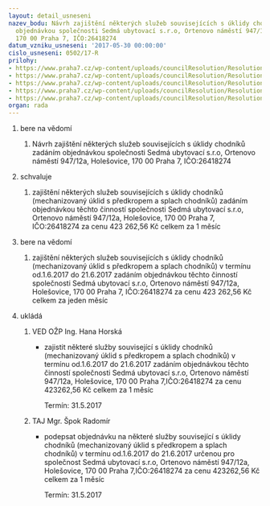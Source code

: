 ```yaml
---
layout: detail_usneseni
nazev_bodu: Návrh zajištění některých služeb souvisejících s úklidy chodníků zadáním
  objednávkou společnosti Sedmá ubytovací s.r.o, Ortenovo náměstí 947/12a, Holešovice,
  170 00 Praha 7, IČO:26418274
datum_vzniku_usneseni: '2017-05-30 00:00:00'
cislo_usneseni: 0502/17-R
prilohy:
- https://www.praha7.cz/wp-content/uploads/councilResolution/Resolutions/29055/export/objednavka_7U~206894.docx
- https://www.praha7.cz/wp-content/uploads/councilResolution/Resolutions/29055/export/Kopie7UBY_objednavka~206893.xlsx
- https://www.praha7.cz/wp-content/uploads/councilResolution/Resolutions/29055/export/7UBY_DPH_III~206892.docx
- https://www.praha7.cz/wp-content/uploads/councilResolution/Resolutions/29055/export/7UBY_vypis_kveten~206891.pdf
- https://www.praha7.cz/wp-content/uploads/councilResolution/Resolutions/29055/export/export~295979.pdf
organ: rada
---
```

<OL class=urzList_view id=urzList>
<LI class=urzClass1><SPAN name="1">bere na vědomí</SPAN>
<OL class=urzOlClass>
<LI class=urzClass2 style="TEXT-ALIGN: left"><SPAN>
<P>Návrh zajištění některých služeb souvisejících s úklidy chodníků zadáním objednávkou společnosti Sedmá ubytovací s.r.o, Ortenovo náměstí 947/12a, Holešovice, 170 00 Praha 7, IČO:26418274</P></SPAN></LI></OL></LI>
<LI class=urzClass1><SPAN name="24">schvaluje</SPAN>
<OL class=urzOlClass>
<LI class=urzClass2 style="TEXT-ALIGN: left"><SPAN>
<P>zajištění některých služeb souvisejících s úklidy chodníků (mechanizovaný úklid s předkropem a splach chodníků) zadáním objednávkou těchto činností společnosti Sedmá ubytovací s.r.o, Ortenovo náměstí 947/12a, Holešovice, 170 00 Praha 7, IČO:26418274 za cenu 423 262,56 Kč celkem za 1 měsíc<BR></P></SPAN></LI></OL></LI>
<LI class=urzClass1><SPAN name="1">bere na vědomí</SPAN>
<OL class=urzOlClass>
<LI class=urzClass2 style="TEXT-ALIGN: left"><SPAN>
<P>zajištění některých služeb souvisejících s úklidy chodníků (mechanizovaný úklid s předkropem a splach chodníků) v termínu od.1.6.2017 do 21.6.2017 zadáním objednávkou těchto činností společnosti Sedmá ubytovací s.r.o, Ortenovo náměstí 947/12a, Holešovice, 170 00 Praha 7, IČO:26418274 za cenu 423 262,56 Kč celkem za jeden měsíc<BR></P></SPAN></LI></OL></LI>
<LI class=urzClass1 id=urzUkoly><SPAN name="1">ukládá</SPAN>
<OL class=urzOlClass>
<LI class=urzClass2><SPAN>
<P>VED OŽP Ing. Hana Horská</P></SPAN>
<UL class=urzUlClass>
<LI class=urzClass3><SPAN>
<P>zajistit některé služby související s úklidy chodníků (mechanizovaný úklid s předkropem a splach chodníků) v termínu od.1.6.2017 do 21.6.2017 zadáním objednávkou těchto činností společnosti Sedmá ubytovací s.r.o, Ortenovo náměstí 947/12a, Holešovice, 170 00 Praha 7,IČO:26418274 za cenu 423262,56 Kč celkem za 1 měsíc</P></SPAN><SPAN class=urzUkolTermin>Termín:&nbsp;31.5.2017</SPAN></LI></UL></LI>
<LI class=urzClass2><SPAN>
<P>TAJ Mgr. Špok Radomír</P></SPAN>
<UL class=urzUlClass>
<LI class=urzClass3><SPAN>
<P>podepsat objednávku na některé služby související s úklidy chodníků (mechanizovaný úklid s předkropem a splach chodníků) v termínu od.1.6.2017 do 21.6.2017 určenou pro společnost Sedmá ubytovací s.r.o, Ortenovo náměstí 947/12a, Holešovice, 170 00 Praha 7,IČO:26418274 za cenu 423262,56 Kč celkem za 1 měsíc</P></SPAN><SPAN class=urzUkolTermin>Termín:&nbsp;31.5.2017</SPAN></LI></UL></LI></OL></LI></OL>